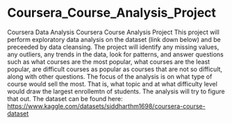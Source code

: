 # Coursera_Course_Analysis_Project
Coursera Data Analysis
Coursera Course Analysis Project
This project will perform exploratory data analysis on the dataset (link down below) and be preceeded by data cleansing.
The project will identify any missing values, any outliers, any trends in the data, look for patterns, and answer questions such as what courses are the most popular, what courses are the least popular, are difficult courses as popular as courses that are not so difficult, along with other questions.
The focus of the analysis is on what type of course would sell the most. That is, what topic and at what difficulty level would draw the largest enrollemtn of students. The analysis will try to figure that out.
The dataset can be found here: https://www.kaggle.com/datasets/siddharthm1698/coursera-course-dataset
